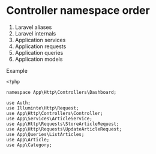 # Controller namespace order
1. Laravel aliases
2. Laravel internals
3. Application services
4. Application requests
5. Application queries
5. Application models

Example
~~~
<?php

namespace App\Http\Controllers\Dashboard;

use Auth;
use Illuminte\Http\Request;
use App\Http\Controllers\Controller;
use App\Services\ArticleService;
use App\Http\Requests\StoreArticleRequest;
use App\Http\Requests\UpdateArticleRequest;
use App\Queries\ListArticles;
use App\Article;
use App\Category;
~~~